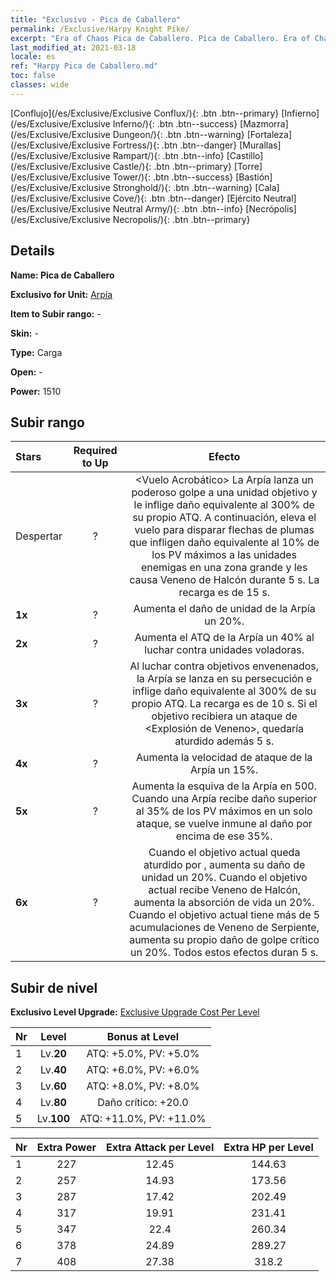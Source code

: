 ```yaml
---
title: "Exclusivo - Pica de Caballero"
permalink: /Exclusive/Harpy Knight Pike/
excerpt: "Era of Chaos Pica de Caballero. Pica de Caballero. Era of Chaos Exclusivo Pica de Caballero. Arpía Exclusivo."
last_modified_at: 2021-03-18
locale: es
ref: "Harpy Pica de Caballero.md"
toc: false
classes: wide
---
```

 [Conflujo](/es/Exclusive/Exclusive Conflux/){: .btn .btn--primary} [Infierno](/es/Exclusive/Exclusive Inferno/){: .btn .btn--success} [Mazmorra](/es/Exclusive/Exclusive Dungeon/){: .btn .btn--warning} [Fortaleza](/es/Exclusive/Exclusive Fortress/){: .btn .btn--danger} [Murallas](/es/Exclusive/Exclusive Rampart/){: .btn .btn--info} [Castillo](/es/Exclusive/Exclusive Castle/){: .btn .btn--primary} [Torre](/es/Exclusive/Exclusive Tower/){: .btn .btn--success} [Bastión](/es/Exclusive/Exclusive Stronghold/){: .btn .btn--warning} [Cala](/es/Exclusive/Exclusive Cove/){: .btn .btn--danger} [Ejército Neutral](/es/Exclusive/Exclusive Neutral Army/){: .btn .btn--info} [Necrópolis](/es/Exclusive/Exclusive Necropolis/){: .btn .btn--primary} 

## Details
 **Name: Pica de Caballero** 

 **Exclusivo for Unit:** [Arpía](/es/units/Harpy/) 

 **Item to Subir rango:** -

 **Skin:** -

 **Type:** Carga

 **Open:** -

 **Power:** 1510

## Subir rango

  |     Stars    |  Required to Up | Efecto |
  |:-------------|:---------------:|:---------------:|
  |  Despertar  | ? | <Vuelo Acrobático> La Arpía lanza un poderoso golpe a una unidad objetivo y le inflige daño equivalente al 300% de su propio ATQ. A continuación, eleva el vuelo para disparar flechas de plumas que infligen daño equivalente al 10% de los PV máximos a las unidades enemigas en una zona grande y les causa Veneno de Halcón durante 5 s. La recarga es de 15 s. |
  | **1x** <i class="fas fa-star"/> | ? | Aumenta el daño de unidad de la Arpía un 20%. |
  | **2x** <i class="fas fa-star"/> | ? | Aumenta el ATQ de la Arpía un 40% al luchar contra unidades voladoras. |
  | **3x** <i class="fas fa-star"/> | ? | <Buche Venenoso> Al luchar contra objetivos envenenados, la Arpía se lanza en su persecución e inflige daño equivalente al 300% de su propio ATQ. La recarga es de 10 s. Si el objetivo recibiera un ataque de <Explosión de Veneno>, quedaría aturdido además 5 s. |
  | **4x** <i class="fas fa-star"/> | ? | Aumenta la velocidad de ataque de la Arpía un 15%. |
  | **5x** <i class="fas fa-star"/> | ? | Aumenta la esquiva de la Arpía en 500. Cuando una Arpía recibe daño superior al 35% de los PV máximos en un solo ataque, se vuelve inmune al daño por encima de ese 35%. |
  | **6x** <i class="fas fa-star"/> | ? | Cuando el objetivo actual queda aturdido por <Buche Venenoso>, aumenta su daño de unidad un 20%. Cuando el objetivo actual recibe Veneno de Halcón, aumenta la absorción de vida un 20%. Cuando el objetivo actual tiene más de 5 acumulaciones de Veneno de Serpiente, aumenta su propio daño de golpe crítico un 20%. Todos estos efectos duran 5 s. |


## Subir de nivel
 **Exclusivo Level Upgrade:** [Exclusive Upgrade Cost Per Level](/Exclusive/ExclusiveUpgradeCostPerLevel/)

  |  Nr  |   Level  | Bonus at Level |
  |:-----|:--------:|:--------------:|
  | 1 | Lv.**20** | ATQ: +5.0%, PV: +5.0% |
  | 2 | Lv.**40** | ATQ: +6.0%, PV: +6.0% |
  | 3 | Lv.**60** | ATQ: +8.0%, PV: +8.0% |
  | 4 | Lv.**80** | Daño crítico: +20.0 |
  | 5 | Lv.**100** | ATQ: +11.0%, PV: +11.0% |


  |  Nr  |  Extra Power | Extra Attack per Level | Extra HP per Level |
  |:-----|:--------:|:--------:|:--------:|
  | 1 | 227 | 12.45 | 144.63 |
  | 2 | 257 | 14.93 | 173.56 |
  | 3 | 287 | 17.42 | 202.49 |
  | 4 | 317 | 19.91 | 231.41 |
  | 5 | 347 | 22.4 | 260.34 |
  | 6 | 378 | 24.89 | 289.27 |
  | 7 | 408 | 27.38 | 318.2 |


